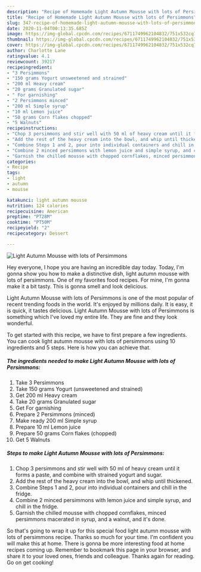 ```yaml
---
description: "Recipe of Homemade Light Autumn Mousse with lots of Persimmons"
title: "Recipe of Homemade Light Autumn Mousse with lots of Persimmons"
slug: 347-recipe-of-homemade-light-autumn-mousse-with-lots-of-persimmons
date: 2020-11-04T00:13:35.685Z
image: https://img-global.cpcdn.com/recipes/6711749962104832/751x532cq70/light-autumn-mousse-with-lots-of-persimmons-recipe-main-photo.jpg
thumbnail: https://img-global.cpcdn.com/recipes/6711749962104832/751x532cq70/light-autumn-mousse-with-lots-of-persimmons-recipe-main-photo.jpg
cover: https://img-global.cpcdn.com/recipes/6711749962104832/751x532cq70/light-autumn-mousse-with-lots-of-persimmons-recipe-main-photo.jpg
author: Charlotte Lane
ratingvalue: 4.1
reviewcount: 39217
recipeingredient:
- "3 Persimmons"
- "150 grams Yogurt unsweetened and strained"
- "200 ml Heavy cream"
- "20 grams Granulated sugar"
- " For garnishing"
- "2 Persimmons minced"
- "200 ml Simple syrup"
- "10 ml Lemon juice"
- "50 grams Corn flakes chopped"
- "5 Walnuts"
recipeinstructions:
- "Chop 3 persimmons and stir well with 50 ml of heavy cream until it forms a paste, and combine with strained yogurt and sugar."
- "Add the rest of the heavy cream into the bowl, and whip until thickened."
- "Combine Steps 1 and 2, pour into individual containers and chill in the fridge."
- "Combine 2 minced persimmons with lemon juice and simple syrup, and chill in the fridge."
- "Garnish the chilled mousse with chopped cornflakes, minced persimmons macerated in syrup, and a walnut, and it&#39;s done."
categories:
- Recipe
tags:
- light
- autumn
- mousse

katakunci: light autumn mousse 
nutrition: 124 calories
recipecuisine: American
preptime: "PT28M"
cooktime: "PT50M"
recipeyield: "2"
recipecategory: Dessert

---
```



![Light Autumn Mousse with lots of Persimmons](https://img-global.cpcdn.com/recipes/6711749962104832/751x532cq70/light-autumn-mousse-with-lots-of-persimmons-recipe-main-photo.jpg)

Hey everyone, I hope you are having an incredible day today. Today, I'm gonna show you how to make a distinctive dish, light autumn mousse with lots of persimmons. One of my favorites food recipes. For mine, I'm gonna make it a bit tasty. This is gonna smell and look delicious.



Light Autumn Mousse with lots of Persimmons is one of the most popular of recent trending foods in the world. It's enjoyed by millions daily. It is easy, it is quick, it tastes delicious. Light Autumn Mousse with lots of Persimmons is something which I've loved my entire life. They are fine and they look wonderful.


To get started with this recipe, we have to first prepare a few ingredients. You can cook light autumn mousse with lots of persimmons using 10 ingredients and 5 steps. Here is how you can achieve that.

<!--inarticleads1-->

##### The ingredients needed to make Light Autumn Mousse with lots of Persimmons:

1. Take 3 Persimmons
1. Take 150 grams Yogurt (unsweetened and strained)
1. Get 200 ml Heavy cream
1. Take 20 grams Granulated sugar
1. Get  For garnishing
1. Prepare 2 Persimmons (minced)
1. Make ready 200 ml Simple syrup
1. Prepare 10 ml Lemon juice
1. Prepare 50 grams Corn flakes (chopped)
1. Get 5 Walnuts




<!--inarticleads2-->

##### Steps to make Light Autumn Mousse with lots of Persimmons:

1. Chop 3 persimmons and stir well with 50 ml of heavy cream until it forms a paste, and combine with strained yogurt and sugar.
1. Add the rest of the heavy cream into the bowl, and whip until thickened.
1. Combine Steps 1 and 2, pour into individual containers and chill in the fridge.
1. Combine 2 minced persimmons with lemon juice and simple syrup, and chill in the fridge.
1. Garnish the chilled mousse with chopped cornflakes, minced persimmons macerated in syrup, and a walnut, and it&#39;s done.




So that's going to wrap it up for this special food light autumn mousse with lots of persimmons recipe. Thanks so much for your time. I'm confident you will make this at home. There is gonna be more interesting food at home recipes coming up. Remember to bookmark this page in your browser, and share it to your loved ones, friends and colleague. Thanks again for reading. Go on get cooking!
